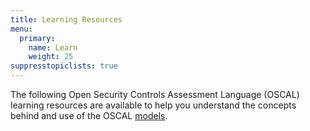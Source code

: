 ```yaml
---
title: Learning Resources
menu:
  primary:
    name: Learn
    weight: 25
suppresstopiclists: true
---
```


The following Open Security Controls Assessment Language (OSCAL) learning resources are available to help you understand the concepts behind and use of the OSCAL [models](/documentation/schema/).

